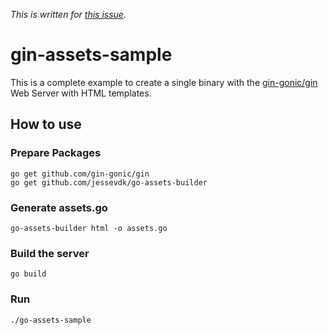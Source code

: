 *This is written for [this issue][issue].*

[issue]: https://github.com/gin-gonic/gin/issues/1316

# gin-assets-sample

This is a complete example to create a single binary with the
[gin-gonic/gin][gin] Web Server with HTML templates.

[gin]: https://github.com/gin-gonic/gin

## How to use

### Prepare Packages

```
go get github.com/gin-gonic/gin
go get github.com/jessevdk/go-assets-builder
```

### Generate assets.go

```
go-assets-builder html -o assets.go
```

### Build the server

```
go build
```

### Run

```
./go-assets-sample
```

